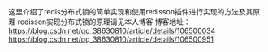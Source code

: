 这里介绍了redis分布式锁的简单实现和使用redisson插件进行实现的方法及其原理
redisson实现分布式锁的原理请见本人博客
博客地址： 
https://blog.csdn.net/qq_38630810/article/details/106500034
https://blog.csdn.net/qq_38630810/article/details/106500951
